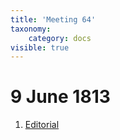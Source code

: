 ```yaml
---
title: 'Meeting 64'
taxonomy:
    category: docs
visible: true
---
```


# 9 June 1813

1. [Editorial](editorial)